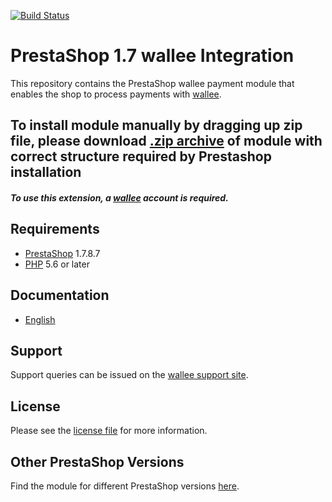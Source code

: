 [![Build Status](https://travis-ci.org/wallee-payment/prestashop-1.7.svg?branch=master)](https://travis-ci.org/wallee-payment/prestashop-1.7)



# PrestaShop 1.7 wallee Integration
This repository contains the PrestaShop wallee payment module that enables the shop to process payments with [wallee](https://www.wallee.com).

## To install module manually by dragging up zip file, please download [.zip archive](https://plugin-documentation.wallee.com/wallee-payment/prestashop-1.7/1.2.36/wallee.zip) of module with correct structure required by Prestashop installation

##### To use this extension, a [wallee](https://app-wallee.com/user/signup) account is required.

## Requirements

* [PrestaShop](https://www.prestashop.com/) 1.7.8.7
* [PHP](http://php.net/) 5.6 or later

## Documentation

* [English](https://plugin-documentation.wallee.com/wallee-payment/prestashop-1.7/1.2.36/docs/en/documentation.html)

## Support

Support queries can be issued on the [wallee support site](https://app-wallee.com/space/select?target=/support).

## License

Please see the [license file](https://github.com/wallee-payment/prestashop-1.7/blob/1.2.36/LICENSE) for more information.

## Other PrestaShop Versions

Find the module for different PrestaShop versions [here](../../../prestashop).
